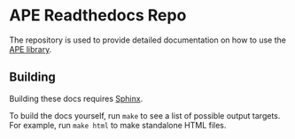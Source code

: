 # APE Readthedocs Repo

The repository is used to provide detailed documentation on how to use the [APE library](https://github.com/sanctuuary/APE).

## Building

Building these docs requires [Sphinx](https://www.sphinx-doc.org/en/master/index.html).

To build the docs yourself, run `make` to see a list of possible output targets.
For example, run `make html` to make standalone HTML files.
